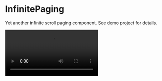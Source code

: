 # InfinitePaging
Yet another infinite scroll paging component. See demo project for details.

![alt tag](https://raw.github.com/CaptainTeemo/InfinitePaging/master/demo.mov)
